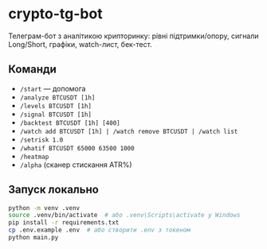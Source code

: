 # crypto-tg-bot

Телеграм-бот з аналітикою крипторинку: рівні підтримки/опору, сигнали Long/Short, графіки, watch-лист, бек-тест.

## Команди
- `/start` — допомога
- `/analyze BTCUSDT [1h]`
- `/levels BTCUSDT [1h]`
- `/signal BTCUSDT [1h]`
- `/backtest BTCUSDT [1h] [400]`
- `/watch add BTCUSDT [1h] | /watch remove BTCUSDT | /watch list`
- `/setrisk 1.0`
- `/whatif BTCUSDT 65000 63500 1000`
- `/heatmap`
- `/alpha` (сканер стискання ATR%)

## Запуск локально
```bash
python -m venv .venv
source .venv/bin/activate  # або .venv\Scripts\activate у Windows
pip install -r requirements.txt
cp .env.example .env  # або створити .env з токеном
python main.py